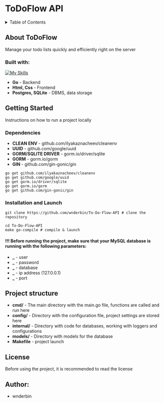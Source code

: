 # ToDoFlow API

<details>
  <summary>Table of Contents</summary>
  <ol>
    <li>
      <a href="#about-todoflow">About ToDoFlow API</a>
      <ul>
        <li><a href="#built-with">Built With</a></li>
      </ul>
    </li>
    <li>
      <a href="#getting-started">Getting Started</a>
      <ul>
        <li><a href="#dependencies">Dependencies</a></li>
        <li><a href="#installation-and-launch">Installation & Launch</a></li>
      </ul>
    </li>
    <li><a href="#project-structure">Project structure</a></li>
    <li><a href="#license">License</a></li>
    <li><a href="#author">Author</a></li>
  </ol>
</details>

## About ToDoFlow

Manage your todo lists quickly and efficiently right on the server 

### Built with:

[![My Skills](https://skillicons.dev/icons?i=go,postgres,sqlite,html,css)](https://skillicons.dev)

* **Go** - Backend
* **Html, Css** - Frontend
* **Postgres, SQLite** - DBMS, data storage

## Getting Started

Instructions on how to run a project locally

### Dependencies

* **CLEAN ENV** - github.com/ilyakaznacheev/cleanenv
* **UUID** - github.com/google/uuid
* **GORM/SQLITE DRIVER** - gorm.io/driver/sqlite
* **GORM** - gorm.io/gorm
* **GIN** - github.com/gin-gonic/gin


```
go get github.com/ilyakaznacheev/cleanenv
go get github.com/google/uuid
go get gorm.io/driver/sqlite
go get gorm.io/gorm
go get github.com/gin-gonic/gin
```

### Installation and Launch

```
git clone https://github.com/wnderbin/To-Do-Flow-API # clone the repository
```

```
cd To-Do-Flow-API
make go-compile # compile & launch
```

#### !!! Before running the project, make sure that your MySQL database is running with the following parameters:
* **_** - user
* **_** - password
* **_** - database
* **_** - ip address (127.0.0.1)
* **_** - port

## Project structure

* **cmd/** - The main directory with the main.go file, functions are called and run here 
* **config/** - Directory with the configuration file, project settings are stored here 
* **internal/** - Directory with code for databases, working with loggers and configurations 
* **models/** - Directory with models for the database 
* **Makefile** - project launch 

## License
Before using the project, it is recommended to read the license

## Author:
* wnderbin
